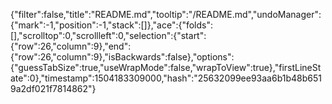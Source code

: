 {"filter":false,"title":"README.md","tooltip":"/README.md","undoManager":{"mark":-1,"position":-1,"stack":[]},"ace":{"folds":[],"scrolltop":0,"scrollleft":0,"selection":{"start":{"row":26,"column":9},"end":{"row":26,"column":9},"isBackwards":false},"options":{"guessTabSize":true,"useWrapMode":false,"wrapToView":true},"firstLineState":0},"timestamp":1504183309000,"hash":"25632099ee93aa6b1b48b6519a2df021f7814862"}
